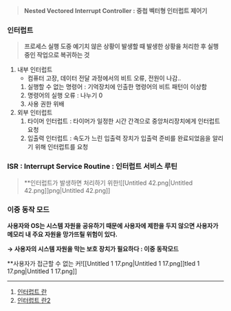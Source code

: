 > **Nested Vectored Interrupt Controller : 중첩 벡터형 인터럽트 제어기**

### 인터럽트

> **프로세스 실행 도중 예기치 않은 상황이 발생할 때 발생한 상황을 처리한 후 실행 중인 작업으로 복귀하는 것**

1. 내부 인터럽트  
    - 컴퓨터 고장, 데이터 전달 과정에서의 비트 오류, 전원이 나감..  
    1. 실행할 수 없는 명령어 : 기억장치에 인출한 명령어의 비트 패턴이 이상함
    2. 명령어의 실행 오류 : 나누기 0
    3. 사용 권한 위배
2. 외부 인터럽트
    1. 타이머 인터럽트 : 타이머가 일정한 시간 간격으로 중앙처리장치에게 인터럽트 요청
    2. 입출력 인터럽트 : 속도가 느린 입출력 장치가 입출력 준비를 완료되었음을 알리기 위해 인터럽트를 요청

  

### ISR : Interrupt Service Routine : 인터럽트 서비스 루틴

> **인터럽트가 발생하면 처리하기 위한![[Untitled 42.png|Untitled 42.png]]png|Untitled 42.png]]

  

### 이중 동작 모드

**사용자와 OS는 시스템 자원을 공유하기 때문에 사용자에 제한을 두지 않으면 사용자가 메모리 내 주요 자원을 망가뜨릴 위험이 있다.**

**→ 사용자의 시스템 자원을 막는 보호 장치가 필요하다 : 이중 동작모드**

**사용자가 접근할 수 없는 커![[Untitled 1 17.png|Untitled 1 17.png]]tled 1 17.png|Untitled 1 17.png]]

  

  

---

1. [인터럽트 란](https://velog.io/@pppp0722/%EC%9D%B8%ED%84%B0%EB%9F%BD%ED%8A%B8Interrupt%EB%9E%80)
2. [인터럽트 란2](https://whatisthenext.tistory.com/147)